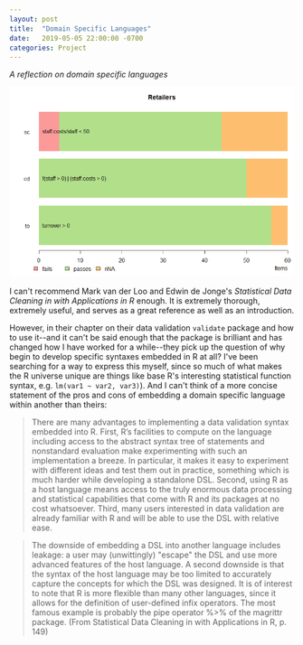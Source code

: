 ```yaml
---
layout: post
title:  "Domain Specific Languages"
date:   2019-05-05 22:00:00 -0700
categories: Project
---
```


*A reflection on domain specific languages*

![retailers](https://raw.githubusercontent.com/michaeljoseph04/blog/gh-pages/images/retailers.png)

I can't recommend Mark van der Loo and Edwin de Jonge's *Statistical Data Cleaning in with Applications in R* enough. It is extremely thorough, extremely useful, and serves as a great reference as well as an introduction.

However, in their chapter on their data validation `validate` package and how to use it--and it can't be said enough that the package is brilliant and has changed how I have worked for a while--they pick up the question of why begin to develop specific syntaxes embedded in R at all? I've been searching for a way to express this myself, since so much of what makes the R universe unique are things like base R's interesting statistical function syntax, e.g. `lm(var1 ~ var2, var3)`). And I can't think of a more concise statement of the pros and cons of embedding a domain specific language within another than theirs:

>There are many advantages to implementing a data validation syntax embedded into R. First, R’s facilities to compute on the language including access to the abstract syntax tree of statements and nonstandard evaluation make experimenting with such an implementation a breeze. In particular, it makes it easy to experiment with different ideas and test them out in practice, something which is much harder while developing a standalone DSL. Second, using R as a host language means access to the truly enormous data processing and statistical capabilities that come with R and its packages at no cost whatsoever. Third, many users interested in data validation are already familiar with R and will be able to use the DSL with relative ease.

>The downside of embedding a DSL into another language includes leakage: a user may (unwittingly) "escape" the DSL and use more advanced features of the host language. A second downside is that the syntax of the host language may be too limited to accurately capture the concepts for which the DSL was designed. It is of interest to note that R is more flexible than many other languages, since it allows for the definition of user-defined infix operators. The most famous example is probably the pipe operator %>% of the magrittr package. (From Statistical Data Cleaning in with Applications in R, p. 149)
